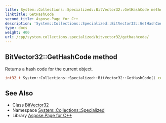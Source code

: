 ```yaml
---
title: System::Collections::Specialized::BitVector32::GetHashCode method
linktitle: GetHashCode
second_title: Aspose.Page for C++
description: 'System::Collections::Specialized::BitVector32::GetHashCode method. Returns a hash code for the current object in C++.'
type: docs
weight: 400
url: /cpp/system.collections.specialized/bitvector32/gethashcode/
---
```

## BitVector32::GetHashCode method


Returns a hash code for the current object.

```cpp
int32_t System::Collections::Specialized::BitVector32::GetHashCode() const
```

## See Also

* Class [BitVector32](../)
* Namespace [System::Collections::Specialized](../../)
* Library [Aspose.Page for C++](../../../)
